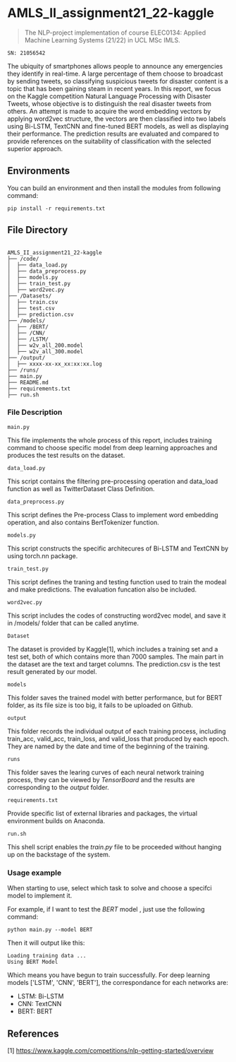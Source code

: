 # AMLS_II_assignment21_22-kaggle
> The NLP-project implementation of course ELEC0134: Applied Machine Learning Systems (21/22) in UCL MSc IMLS.
```
SN: 21056542
```

The ubiquity of smartphones allows people to announce any emergencies they identify in real-time. A large percentage of them choose to broadcast by sending tweets, so classifying
suspicious tweets for disaster content is a topic that has been gaining steam in recent years. In this report, we focus on the Kaggle competition Natural Language Processing with Disaster Tweets, whose objective is to distinguish the real
disaster tweets from others. An attempt is made to acquire the word embedding vectors by applying word2vec structure, the vectors are then classified into two labels using Bi-LSTM, TextCNN and fine-tuned BERT models, as well as displaying their performance. The prediction results are evaluated and compared to provide references on the suitability of classification with the selected superior approach.


## Environments

You can build an environment and then install the modules from following command:
```
pip install -r requirements.txt 
```


## File Directory
```

AMLS_II_assignment21_22-kaggle
├── /code/
│  ├── data_load.py
│  ├── data_preprocess.py
│  ├── models.py
│  ├── train_test.py
│  ├── word2vec.py
├── /Datasets/
│  ├── train.csv
│  ├── test.csv
│  ├── prediction.csv
├── /models/
│  ├── /BERT/
│  ├── /CNN/
│  ├── /LSTM/
│  ├── w2v_all_200.model
│  ├── w2v_all_300.model
├── /output/
│  ├── xxxx-xx-xx_xx:xx:xx.log
├── /runs/
├── main.py
├── README.md
├── requirements.txt
├── run.sh

```

### File Description

```
main.py
```
This file implements the whole process of this report, includes training command to choose specific model from deep learning approaches and produces the test results on the dataset.
```
data_load.py
```
This script contains the filtering pre-processing operation and data_load function as well as TwitterDataset Class Definition.
```
data_preprocess.py
```
This script defines the Pre-process Class to implement word embedding operation, and also contains BertTokenizer function.
```
models.py
```
This script constructs the specific architecures of Bi-LSTM and TextCNN by using torch.nn package.
```
train_test.py
```
This script defines the traning and testing function used to train the modeal and make predictions. The evaluation funcation also be included.
```
word2vec.py
```
This script includes the codes of constructing word2vec model, and save it in /models/ folder that can be called anytime.
```
Dataset
```
The dataset is provided by Kaggle[1], which includes a training set and a test set, both of which contains more than 7000 samples. The main part in the dataset are the text and target columns. The prediction.csv is the test result generated by our model.
```
models
```
This folder saves the trained model with better performance, but for BERT folder, as its file size is too big, it fails to be uploaded on Github.
```
output
```
This folder records the individual output of each training process, including train_acc, valid_acc, train_loss, and valid_loss that produced by each epoch. They are named by the date and time of the beginning of the training.
```
runs
```
This folder saves the learing curves of each neural network training process, they can be viewed by *TensorBoard* and the results are corresponding to the *output* folder.
```
requirements.txt
```
Provide specific list of external libraries and packages, the virtual environment builds on Anaconda.
```
run.sh
```
This shell script enables the *train.py* file to be proceeded without hanging up on the backstage of the system.


### Usage example

When starting to use, select which task to solve and choose a specifci model to implement it.

For example, if I want to test the *BERT* model , just use the following command:
```
python main.py --model BERT
```
Then it will output like this:
```
Loading training data ...
Using BERT Model
```
Which means you have begun to train successfully.
For deep learning models ['LSTM', 'CNN', 'BERT'], the correspondance for each networks are:
* LSTM: Bi-LSTM
* CNN: TextCNN
* BERT: BERT

## References

[1] https://www.kaggle.com/competitions/nlp-getting-started/overview